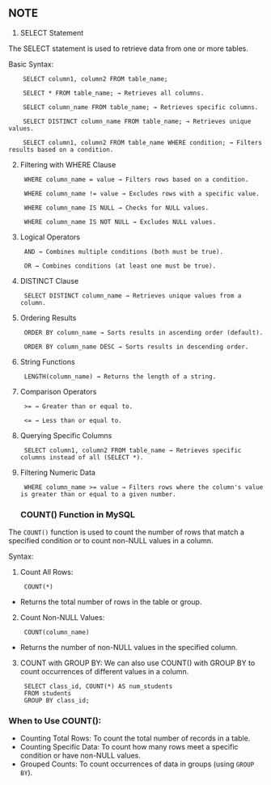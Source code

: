 
## NOTE

1. SELECT Statement

The SELECT statement is used to retrieve data from one or more tables.

Basic Syntax:

        SELECT column1, column2 FROM table_name;

        SELECT * FROM table_name; → Retrieves all columns.

        SELECT column_name FROM table_name; → Retrieves specific columns.

        SELECT DISTINCT column_name FROM table_name; → Retrieves unique values.

        SELECT column1, column2 FROM table_name WHERE condition; → Filters results based on a condition.

2. Filtering with WHERE Clause

        WHERE column_name = value → Filters rows based on a condition.

        WHERE column_name != value → Excludes rows with a specific value.

        WHERE column_name IS NULL → Checks for NULL values.

        WHERE column_name IS NOT NULL → Excludes NULL values.

3. Logical Operators

        AND → Combines multiple conditions (both must be true).

        OR → Combines conditions (at least one must be true).

4. DISTINCT Clause

        SELECT DISTINCT column_name → Retrieves unique values from a column.

5. Ordering Results

        ORDER BY column_name → Sorts results in ascending order (default).

        ORDER BY column_name DESC → Sorts results in descending order.

6. String Functions

        LENGTH(column_name) → Returns the length of a string.

7. Comparison Operators

        >= → Greater than or equal to.

        <= → Less than or equal to.

8. Querying Specific Columns

        SELECT column1, column2 FROM table_name → Retrieves specific columns instead of all (SELECT *).

9. Filtering Numeric Data

        WHERE column_name >= value → Filters rows where the column's value is greater than or equal to a given number.

   ### COUNT() Function in MySQL

The `COUNT()` function is used to count the number of rows that match a specified condition or to count non-NULL values in a column.

Syntax:

1. Count All Rows:

        COUNT(*)
- Returns the total number of rows in the table or group.

2. Count Non-NULL Values:

        COUNT(column_name)
- Returns the number of non-NULL values in the specified column.

3. COUNT with GROUP BY: We can also use COUNT() with GROUP BY to count occurrences of different values in a column.

        SELECT class_id, COUNT(*) AS num_students
        FROM students
        GROUP BY class_id;
### When to Use COUNT():

- Counting Total Rows: To count the total number of records in a table.
- Counting Specific Data: To count how many rows meet a specific condition or have non-NULL values.
- Grouped Counts: To count occurrences of data in groups (using `GROUP BY`).
